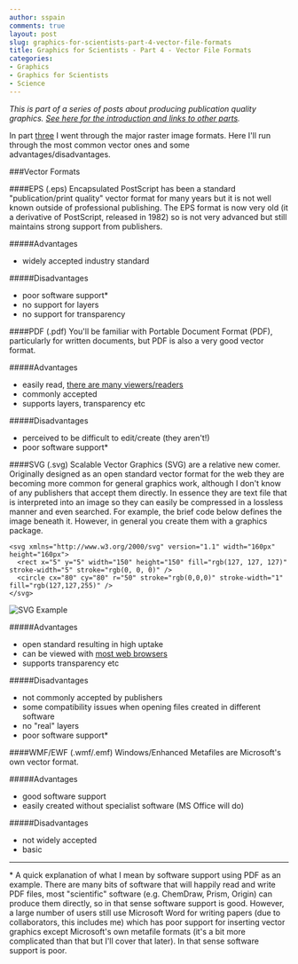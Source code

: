 ```yaml
---
author: sspain
comments: true
layout: post
slug: graphics-for-scientists-part-4-vector-file-formats
title: Graphics for Scientists - Part 4 - Vector File Formats
categories:
- Graphics
- Graphics for Scientists
- Science
---
```


_This is part of a series of posts about producing publication quality graphics. [See here for the introduction and links to other parts](http://sebspain.co.uk/graphics/graphics-for-scientists-intro/)._

In part [three](/2014/08/04/graphics-for-scientists-part-3-raster-file-formats.html) I went through the major raster image formats. Here I'll run through the most common vector ones and some advantages/disadvantages.

###Vector Formats

####EPS (.eps)
Encapsulated PostScript has been a standard "publication/print quality" vector format for many years but it is not well known outside of professional publishing. The EPS format is now very old (it a derivative of PostScript, released in 1982) so is not very advanced but still maintains strong support from publishers.

#####Advantages

- widely accepted industry standard

#####Disadvantages

- poor software support*
- no support for layers
- no support for transparency

####PDF (.pdf)
You'll be familiar with Portable Document Format (PDF), particularly for written documents, but PDF is also a very good vector format. 

#####Advantages
- easily read, [there are many viewers/readers](http://en.wikipedia.org/wiki/List_of_PDF_software)
- commonly accepted
- supports layers, transparency etc

#####Disadvantages
- perceived to be difficult to edit/create (they aren't!)
- poor software support*

####SVG (.svg)
Scalable Vector Graphics (SVG) are a relative new comer. Originally designed as an open standard vector format for the web they are becoming more common for general graphics work, although I don't know of any publishers that accept them directly. In essence they are text file that is interpreted into an image so they can easily be compressed in a lossless manner and even searched. For example, the brief code below defines the image beneath it. However, in general you create them with a graphics package.

```{xml}
<svg xmlns="http://www.w3.org/2000/svg" version="1.1" width="160px" height="160px">
  <rect x="5" y="5" width="150" height="150" fill="rgb(127, 127, 127)" stroke-width="5" stroke="rgb(0, 0, 0)" />
  <circle cx="80" cy="80" r="50" stroke="rgb(0,0,0)" stroke-width="1" fill="rgb(127,127,255)" />
</svg>
```

![SVG Example](http://sebspain.co.uk/files/2014/08/07/example.svg)

#####Advantages
- open standard resulting in high uptake
- can be viewed with [most web browsers](http://en.wikipedia.org/wiki/Scalable_Vector_Graphics#SVG_on_the_web)
- supports transparency etc

#####Disadvantages
- not commonly accepted by publishers
- some compatibility issues when opening files created in different software
- no "real" layers
- poor software support*

####WMF/EWF (.wmf/.emf)
Windows/Enhanced Metafiles are Microsoft's own vector format.

#####Advantages
- good software support
- easily created without specialist software (MS Office will do)

#####Disadvantages
- not widely accepted
- basic 

---

\* A quick explanation of what I mean by software support using PDF as an example. There are many bits of software that will happily read and write PDF files, most "scientific" software (e.g. ChemDraw, Prism, Origin) can produce them directly, so in that sense software support is good. However, a large number of users still use Microsoft Word for writing papers (due to collaborators, this includes me) which has poor support for inserting vector graphics except Microsoft's own metafile formats (it's a bit more complicated than that but I'll cover that later). In that sense software support is poor.


